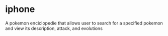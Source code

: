 # iphone
A pokemon enciclopedie that allows user to search for a specified pokemon and view its description, attack, and evolutions 
